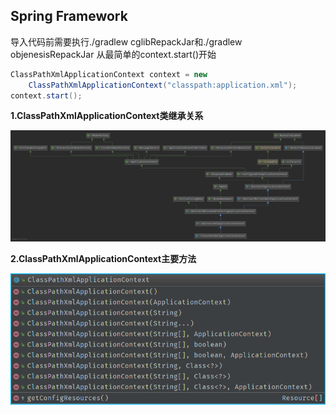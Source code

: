 ## Spring Framework
导入代码前需要执行./gradlew cglibRepackJar和./gradlew objenesisRepackJar
从最简单的context.start()开始
```java
ClassPathXmlApplicationContext context = new
    ClassPathXmlApplicationContext("classpath:application.xml");
context.start();
```

**1.ClassPathXmlApplicationContext类继承关系**

![](./images/diagram.png)

**2.ClassPathXmlApplicationContext主要方法**

![](./images/ClassPathXmlApplicationContext.png)

